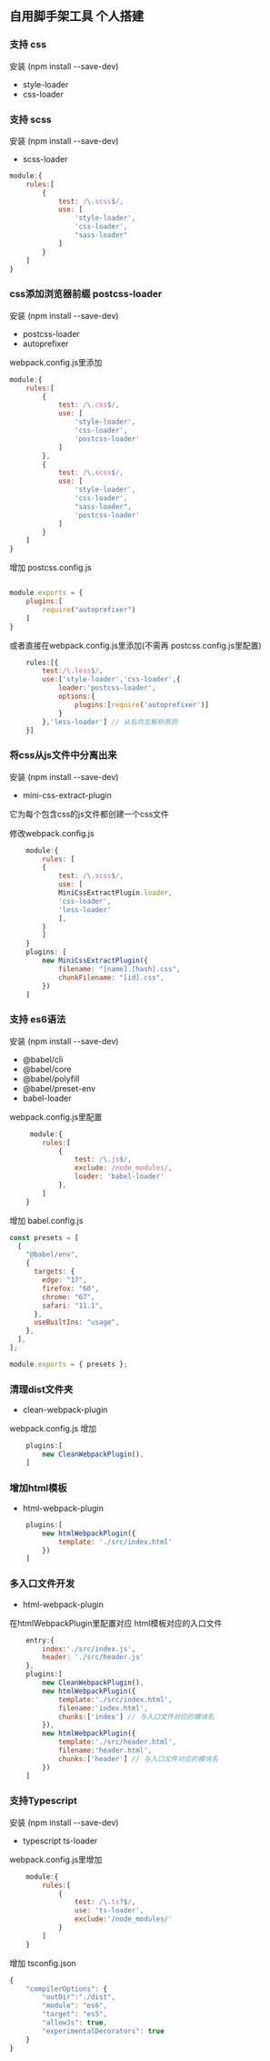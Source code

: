 ## 自用脚手架工具 个人搭建

### 支持 css
安装 (npm install --save-dev)
- style-loader 
- css-loader 

### 支持 scss
安装 (npm install --save-dev)
- scss-loader
```js
module:{
    rules:[
        {
            test: /\.scss$/,
            use: [
                'style-loader',
                'css-loader',
                "sass-loader"
            ]
        }
    ]
}
```
### css添加浏览器前缀 postcss-loader
安装 (npm install --save-dev)
- postcss-loader 
- autoprefixer 

webpack.config.js里添加
```js
module:{
    rules:[
        {
            test: /\.css$/,
            use: [
                'style-loader',
                'css-loader',
                'postcss-loader'
            ]
        },
        {
            test: /\.scss$/,
            use: [
                'style-loader',
                'css-loader',
                "sass-loader",
                'postcss-loader'
            ]
        }
    ]
}
```
增加 postcss.config.js
```js

module.exports = {
    plugins:[
        require("autoprefixer")
    ]
}
```
或者直接在webpack.config.js里添加(不需再 postcss.config.js里配置)
```js
    rules:[{
        test:/\.less$/,
        use:['style-loader','css-loader',{
            loader:'postcss-loader',
            options:{
                plugins:[require('autoprefixer')]
            }
        },'less-loader'] // 从右向左解析原则
    }]

```
### 将css从js文件中分离出来
安装 (npm install --save-dev)
- mini-css-extract-plugin

它为每个包含css的js文件都创建一个css文件

修改webpack.config.js
```js
    module:{
        rules: [
        {
            test: /\.scss$/,
            use: [
            MiniCssExtractPlugin.loader,
            'css-loader',
            'less-loader'
            ],
        }
        ]
    }
    plugins: [
        new MiniCssExtractPlugin({
            filename: "[name].[hash].css",
            chunkFilename: "[id].css",
        })
    ]
```

### 支持 es6语法
安装 (npm install --save-dev)
-   @babel/cli 
-   @babel/core 
-   @babel/polyfill 
-   @babel/preset-env 
-   babel-loader 

webpack.config.js里配置
```js
     module:{
        rules:[
            {
                test: /\.js$/, 
                exclude: /node_modules/, 
                loader: 'babel-loader'
            },
        ]
    }
```

增加 babel.config.js
```js
const presets = [
  [
    "@babel/env",
    {
      targets: {
        edge: "17",
        firefox: "60",
        chrome: "67",
        safari: "11.1",
      },
      useBuiltIns: "usage",
    },
  ],
];

module.exports = { presets };
```

### 清理dist文件夹
- clean-webpack-plugin

webpack.config.js 增加
```js
    plugins:[
        new CleanWebpackPlugin(),
    ]

```

### 增加html模板
- html-webpack-plugin

```js
    plugins:[
        new htmlWebpackPlugin({
            template: './src/index.html'
        })
    ]
```

### 多入口文件开发
- html-webpack-plugin

在htmlWebpackPlugin里配置对应 html模板对应的入口文件
```js
    entry:{
        index:'./src/index.js',
        header: './src/header.js'
    },
    plugins:[
        new CleanWebpackPlugin(),
        new htmlWebpackPlugin({
            template:'./src/index.html',
            filename:'index.html',
            chunks:['index'] // 与入口文件对应的模块名
        }),
        new htmlWebpackPlugin({
            template:'./src/header.html',
            filename:'header.html',
            chunks:['header'] // 与入口文件对应的模块名
        })
    ]
```

### 支持Typescript

安装 (npm install --save-dev)

- typescript ts-loader

webpack.config.js里增加
```js
    module:{
        rules:[
            {
                test: /\.ts?$/,
                use: 'ts-loader',
                exclude:'/node_modules/'
            }
        ]
    }
```

增加 tsconfig.json
```js
{
    "compilerOptions": {
        "outDir":"./dist",
        "module": "es6",
        "target": "es5",
        "allowJs": true,
        "experimentalDecorators": true
    }
}
```